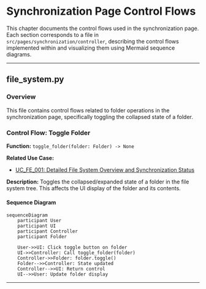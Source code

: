 # Synchronization Page Control Flows

This chapter documents the control flows used in the synchronization page. Each section corresponds to a file in `src/pages/synchronization/controller`, describing the control flows implemented within and visualizing them using Mermaid sequence diagrams.

---

## file_system.py

### Overview

This file contains control flows related to folder operations in the synchronization page, specifically toggling the collapsed state of a folder.

### Control Flow: Toggle Folder


**Function:** `toggle_folder(folder: Folder) -> None`

**Related Use Case:**
- [UC_FE_001: Detailed File System Overview and Synchronization Status](../../../002_use_cases/001_frontend/uc_fe_001.md)

**Description:**
Toggles the collapsed/expanded state of a folder in the file system tree. This affects the UI display of the folder and its contents.

#### Sequence Diagram

```mermaid
sequenceDiagram
	participant User
	participant UI
	participant Controller
	participant Folder

	User->>UI: Click toggle button on folder
	UI->>Controller: Call toggle_folder(folder)
	Controller->>Folder: folder.toggle()
	Folder-->>Controller: State updated
	Controller-->>UI: Return control
	UI-->>User: Update folder display
```

---
